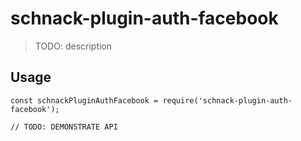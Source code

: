 # schnack-plugin-auth-facebook

> TODO: description

## Usage

```
const schnackPluginAuthFacebook = require('schnack-plugin-auth-facebook');

// TODO: DEMONSTRATE API
```
